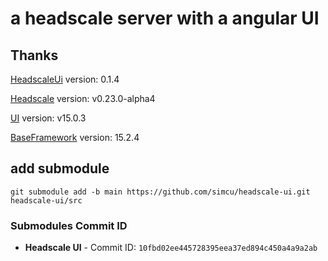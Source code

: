 # a headscale server with a angular UI

## Thanks 

[HeadscaleUi](https://github.com/simcu/headscale-ui) version: 0.1.4

[Headscale](https://github.com/juanfont/headscale) version: v0.23.0-alpha4

[UI](https://github.com/NG-ZORRO/ng-zorro-antd) version: v15.0.3

[BaseFramework](https://github.com/NG-ZORRO/ng-zorro-antd) version: 15.2.4

## add submodule

```shell
git submodule add -b main https://github.com/simcu/headscale-ui.git headscale-ui/src
```

### Submodules Commit ID

- **Headscale UI** - Commit ID: `10fbd02ee445728395eea37ed894c450a4a9a2ab`
